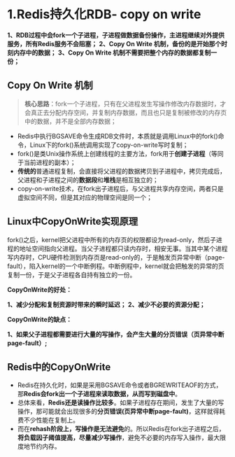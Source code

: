 # 1.Redis持久化RDB- copy on write

**1、RDB过程中会fork一个子进程，子进程做数据备份操作，主进程继续对外提供服务，所有Redis服务不会阻塞；**
**2、Copy On Write 机制，备份的是开始那个时刻内存中的数据；**
**3、Copy On Write 机制不需要把整个内存的数据都复制一份；**



## Copy On Write 机制

> **核心思路**：fork一个子进程，只有在父进程发生写操作修改内存数据时，才会真正去分配内存空间，并复制内存数据，而且也只是复制被修改的内存页中的数据，并不是全部内存数据；

- Redis中执行BGSAVE命令生成RDB文件时，本质就是调用Linux中的fork()命令，Linux下的fork()系统调用实现了copy-on-write写时复制；
- fork()是类Unix操作系统上创建线程的主要方法，fork用于**创建子进程**（等同于当前进程的副本）；
- **传统的**普通进程复制，会直接将父进程的数据拷贝到子进程中，拷贝完成后，父进程和子进程之间的**数据段**和**堆栈**是相互独立的；
- copy-on-write技术，在fork出子进程后，与父进程共享内存空间，两者只是虚拟空间不同，但是其对应的物理空间是同一个；

## Linux中CopyOnWrite实现原理

fork()之后，kernel把父进程中所有的内存页的权限都设为read-only，然后子进程的地址空间指向父进程。当父子进程都只读内存时，相安无事。当其中某个进程写内存时，CPU硬件检测到内存页是read-only的，于是触发页异常中断（page-fault），陷入kernel的一个中断例程。中断例程中，kernel就会把触发的异常的页复制一份，于是父子进程各自持有独立的一份。

**CopyOnWrite的好处：**

**1、减少分配和复制资源时带来的瞬时延迟；**
**2、减少不必要的资源分配；**

**CopyOnWrite的缺点：**

**1、如果父子进程都需要进行大量的写操作，会产生大量的分页错误（页异常中断page-fault）;**

## Redis中的CopyOnWrite

- Redis在持久化时，如果是采用BGSAVE命令或者BGREWRITEAOF的方式，那**Redis会fork出一个子进程来读取数据，从而写到磁盘中**。
- 总体来看，**Redis还是读操作比较多**。如果子进程存在期间，发生了大量的写操作，那可能就会出现很多的**分页错误(页异常中断page-fault)**，这样就得耗费不少性能在复制上。
- 而在**rehash阶段上，写操作是无法避免**的。所以Redis在fork出子进程之后，**将负载因子阈值提高，尽量减少写操作**，避免不必要的内存写入操作，最大限度地节约内存。